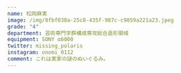 ```yaml
---
name: 松岡麻実
image: /img/8fbf038a-25c8-435f-987c-c9859a221a23.jpeg
grade: "4"
department: 芸術専門学群構成専攻総合造形領域
equipment: SONY α6000
twitter: missing_polaris
instagram: onomi_0112
comment: これは実家の謎のぬいぐるみ。
---
```

